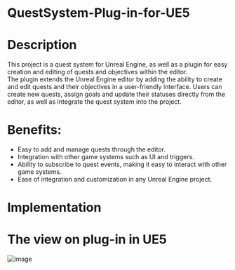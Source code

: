 # QuestSystem-Plug-in-for-UE5
# Description
This project is a quest system for Unreal Engine, as well as a plugin for easy creation and editing of quests and objectives within the editor.<br />
The plugin extends the Unreal Engine editor by adding the ability to create and edit quests and their objectives in a user-friendly interface.
Users can create new quests, assign goals and update their statuses directly from the editor, as well as integrate the quest system into the project.
<br />
# Benefits: <br />
- Easy to add and manage quests through the editor. <br />
- Integration with other game systems such as UI and triggers. <br />
- Ability to subscribe to quest events, making it easy to interact with other game systems. <br />
- Ease of integration and customization in any Unreal Engine project. <br />

#
# Implementation
#
# The view on plug-in in UE5
![image](https://github.com/user-attachments/assets/b152f339-b767-4628-836a-c2101c803058)  <br />
#
